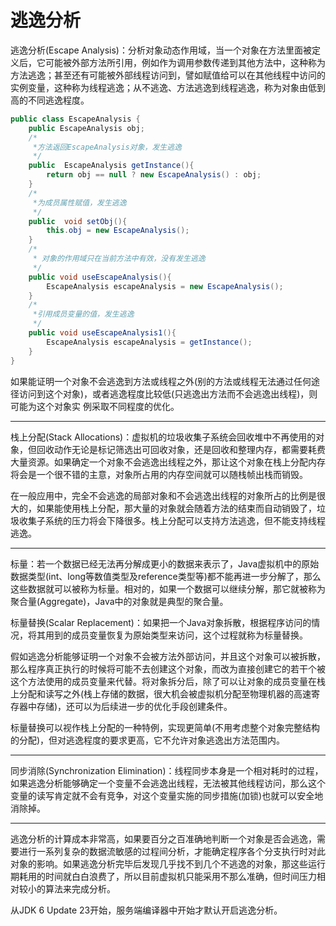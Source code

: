 # 逃逸分析

逃逸分析(Escape Analysis)：分析对象动态作用域，当一个对象在方法里面被定义后，它可能被外部方法所引用，例如作为调用参数传递到其他方法中，这种称为方法逃逸；甚至还有可能被外部线程访问到，譬如赋值给可以在其他线程中访问的实例变量，这种称为线程逃逸；从不逃逸、方法逃逸到线程逃逸，称为对象由低到高的不同逃逸程度。

```java
public class EscapeAnalysis {
    public EscapeAnalysis obj;
    /*
     *方法返回EscapeAnalysis对象，发生逃逸
     */
    public  EscapeAnalysis getInstance(){
        return obj == null ? new EscapeAnalysis() : obj;
    }
    /*
     *为成员属性赋值，发生逃逸
     */
    public  void setObj(){
        this.obj = new EscapeAnalysis();
    }
    /*
     * 对象的作用域只在当前方法中有效，没有发生逃逸
     */
    public void useEscapeAnalysis(){
        EscapeAnalysis escapeAnalysis = new EscapeAnalysis();
    }
    /*
     *引用成员变量的值，发生逃逸
     */
    public void useEscapeAnalysis1(){
        EscapeAnalysis escapeAnalysis = getInstance();
    }
}
```

如果能证明一个对象不会逃逸到方法或线程之外(别的方法或线程无法通过任何途径访问到这个对象)，或者逃逸程度比较低(只逃逸出方法而不会逃逸出线程)，则可能为这个对象实
例采取不同程度的优化。

---

栈上分配(Stack Allocations)：虚拟机的垃圾收集子系统会回收堆中不再使用的对象，但回收动作无论是标记筛选出可回收对象，还是回收和整理内存，都需要耗费大量资源。如果确定一个对象不会逃逸出线程之外，那让这个对象在栈上分配内存将会是一个很不错的主意，对象所占用的内存空间就可以随栈帧出栈而销毁。

在一般应用中，完全不会逃逸的局部对象和不会逃逸出线程的对象所占的比例是很大的，如果能使用栈上分配，那大量的对象就会随着方法的结束而自动销毁了，垃圾收集子系统的压力将会下降很多。栈上分配可以支持方法逃逸，但不能支持线程逃逸。

---

标量：若一个数据已经无法再分解成更小的数据来表示了，Java虚拟机中的原始数据类型(int、long等数值类型及reference类型等)都不能再进一步分解了，那么这些数据就可以被称为标量。相对的，如果一个数据可以继续分解，那它就被称为聚合量(Aggregate)，Java中的对象就是典型的聚合量。

标量替换(Scalar Replacement)：如果把一个Java对象拆散，根据程序访问的情况，将其用到的成员变量恢复为原始类型来访问，这个过程就称为标量替换。

假如逃逸分析能够证明一个对象不会被方法外部访问，并且这个对象可以被拆散，那么程序真正执行的时候将可能不去创建这个对象，而改为直接创建它的若干个被这个方法使用的成员变量来代替。将对象拆分后，除了可以让对象的成员变量在栈上分配和读写之外(栈上存储的数据，很大机会被虚拟机分配至物理机器的高速寄存器中存储)，还可以为后续进一步的优化手段创建条件。

标量替换可以视作栈上分配的一种特例，实现更简单(不用考虑整个对象完整结构的分配)，但对逃逸程度的要求更高，它不允许对象逃逸出方法范围内。

---

同步消除(Synchronization Elimination)：线程同步本身是一个相对耗时的过程，如果逃逸分析能够确定一个变量不会逃逸出线程，无法被其他线程访问，那么这个变量的读写肯定就不会有竞争，对这个变量实施的同步措施(加锁)也就可以安全地消除掉。

---

逃逸分析的计算成本非常高，如果要百分之百准确地判断一个对象是否会逃逸，需要进行一系列复杂的数据流敏感的过程间分析，才能确定程序各个分支执行时对此对象的影响。如果逃逸分析完毕后发现几乎找不到几个不逃逸的对象，那这些运行期耗用的时间就白白浪费了，所以目前虚拟机只能采用不那么准确，但时间压力相对较小的算法来完成分析。

从JDK 6 Update 23开始，服务端编译器中开始才默认开启逃逸分析。
